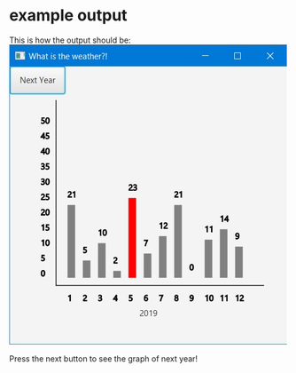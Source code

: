 # example output
This is how the output should be:
![Graph](output.jpg?raw=true)

Press the next button to see the graph of next year!